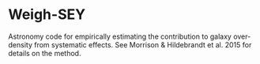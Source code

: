 # Weigh-SEY
Astronomy code for empirically estimating the contribution to galaxy over-density from systematic effects. See Morrison &amp; Hildebrandt et al. 2015 for details on the method.
